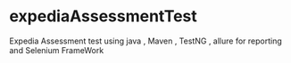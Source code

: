 # expediaAssessmentTest
Expedia Assessment test using java , Maven , TestNG , allure for reporting and Selenium FrameWork
